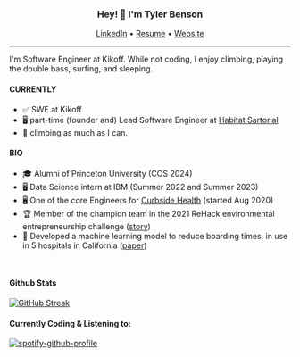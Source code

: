 <h3 align="center">Hey! 👋 I'm Tyler Benson</h3>
<p align="center">
  <a href="https://www.linkedin.com/in/tybens/">LinkedIn</a> •
  <a href="https://tylerbenson.me/portfolio">Resume</a> •
  <a href="https://tylerbenson.me/">Website</a>
</p>

---

I'm Software Engineer at Kikoff. While not coding, I enjoy climbing, playing the double bass, surfing, and sleeping.

#### CURRENTLY
- ✅ SWE at Kikoff
- 🖥️ part-time (founder and) Lead Software Engineer at [Habitat Sartorial](https://habitatsartorial.org/)
- 🧗 climbing as much as I can.

#### BIO
- 🎓 Alumni of Princeton University (COS 2024)
- 🖥️ Data Science intern at IBM (Summer 2022 and Summer 2023)
- 🖥️ One of the core Engineers for [Curbside Health](https://www.curbsidehealth.online)  (started Aug 2020)
- 🏆 Member of the champion team in the 2021 ReHack environmental entrepreneurship challenge ([story](https://devpost.com/software/cashtime-reverse-vending-machines))
- 📐 Developed a machine learning model to reduce boarding times, in use in 5 hospitals in California ([paper](https://www.tylerbenson.me/paper))

<br>

#### Github Stats

[![GitHub Streak](https://streak-stats.demolab.com?user=tybens&theme=dark&hide_border=true&stroke=A7C7E7)](https://git.io/streak-stats)




#### Currently Coding & Listening to:

[![spotify-github-profile](https://spotify-github-profile.vercel.app/api/view?uid=tyloben&cover_image=true&theme=default&show_offline=false&background_color=121212&interchange=false&bar_color=a7c7e7)](https://github.com/kittinan/spotify-github-profile) 


